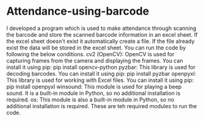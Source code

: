 # Attendance-using-barcode
I developed a program which is used to make attendance through scanning the barcode and store the scanned barcode information in an excel sheet. If the excel sheet doesn't exist it automatically create a file. If the file already exist the data will be stored in the excel sheet.
You can run the code by following the below conditions.
cv2 (OpenCV): OpenCV is used for capturing frames from the camera and displaying the frames. You can install it using pip:
pip install opencv-python
pyzbar: This library is used for decoding barcodes. You can install it using pip:
pip install pyzbar
openpyxl: This library is used for working with Excel files. You can install it using pip:
pip install openpyxl
winsound: This module is used for playing a beep sound. It is a built-in module in Python, so no additional installation is required.
os: This module is also a built-in module in Python, so no additional installation is required.
These are teh required modules to run the code.
